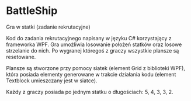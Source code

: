 # BattleShip
Gra w statki (zadanie rekrutacyjne)


Kod do zadania rekrutacyjnego napisany w języku C# korzystający z frameworka WPF. Gra umożliwia losowanie położeń statków oraz losowe strzelanie do nich.
Po wygranej któregoś z graczy wszystkie plansze są resetowane.

Plansze są stworzone przy pomocy siatek (element Grid z biblioteki WPF), która posiada elementy generowane w trakcie działania kodu (element Textblock umieszczany jest w siatce).

Każdy z graczy posiada po jednym statku o długościach: 5, 4, 3, 3, 2. 
